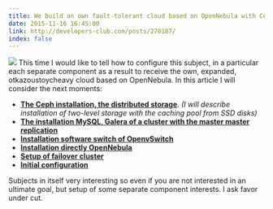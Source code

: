 ```yaml
---
title: We build an own fault-tolerant cloud based on OpenNebula with Ceph, MariaDB Galera Cluster and OpenvSwitch [Translation]
date: 2015-11-16 16:45:00
link: http://developers-club.com/posts/270187/
index: false
---
```


![](https://habrastorage.org/files/1b8/185/6c4/1b81856c42da42ba903e85e1653969e4.png)
This time I would like to tell how to configure this subject, in a particular each separate component as a result to receive the own, expanded, otkazoustoycheavy cloud based on OpenNebula. In this article I will consider the next moments:

*    **[The Ceph installation, the distributed storage](http://habr.com/post/270187/#ceph)**. _(I will describe installation of two-level storage with the caching pool from SSD disks)_
*    **[The installation MySQL, Galera of a cluster with the master master replication](http://habr.com/post/270187/#galera)**
*    **[Installation software switch of OpenvSwitch](http://habr.com/post/270187/#openvswitch)**
*    **[Installation directly OpenNebula](http://habr.com/post/270187/#opennebula)**
*    **[Setup of failover cluster](http://habr.com/post/270187/#pacemaker)**
*    **[Initial configuration](http://habr.com/post/270187/#configuration)**


Subjects in itself very interesting so even if you are not interested in an ultimate goal, but setup of some separate component interests. I ask favor under cut.
<!-- more -->
